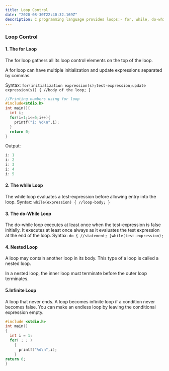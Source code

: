 ```yaml
---
title: Loop Control
date: "2020-08-30T22:40:32.169Z"
description: C programming language provides loops:- for, while, do-while and nested to deal with loop control.
---
```


### Loop Control

#### 1. The for Loop

The for loop gathers all its loop control elements on the top of the loop.

A for loop can have multiple initialization and update expressions separated by commas.

Syntax:
`for(initialization expression(s);test-expression;update expression(s)) { //body of the loop; }`

```c
//Printing numbers using for loop
#include<stdio.h>
int main(){
  int i;
  for(i=1;i<=5;i++){
    printf("i: %d\n",i);
  }
  return 0;
}
```

Output:

```c
i: 1
i: 2
i: 3
i: 4
i: 5
```

#### 2. The while Loop

The while loop evaluates a test-expression before allowing entry into the loop.
Syntax:
`while(expression) { //loop-body; }`

#### 3. The do-While Loop

The do-while loop executes at least once when the test-expression is false initially. It executes at least once always as it evaluates the test expression at the end of the loop.
Syntax:
`do { //statement; }while(test-expression);`

#### 4. Nested Loop

A loop may contain another loop in its body. This type of a loop is called a nested loop.

In a nested loop, the inner loop must terminate before the outer loop terminates.


#### 5.Infinite Loop

A loop that never ends. A loop becomes infinite loop if a condition never becomes false.
You can make an endless loop by leaving the conditional expression empty.

```c
#include <stdio.h>
int main()
{
  int i = 1;
  for( ; ; )
    {
      printf("%d\n",i);
    }
return 0;
}
```
